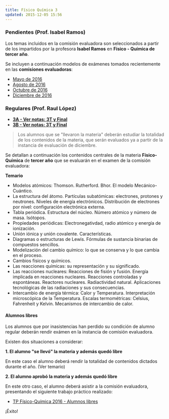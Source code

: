 ```yaml
---
title: Físico Química 3
updated: 2015-12-05 15:56
---
```


### Pendientes (Prof. Isabel Ramos) 

Los temas incluidos en la comisión evaluadora son seleccionados a partir de los impartidos por la profesora **Isabel Ramos** en **Físico - Química de tercer año**. 

Se incluyen a continuación modelos de exámenes tomados recientemente en las **comisiones evaluadoras**: 

* [Mayo de 2016](../medocs/3fqui/ramos/2016_05_20_com_eva_fisico_quimica_ramos.pdf)
* [Agosto de 2016](../medocs/3fqui/ramos/2016_08_02_com_eva_fisico_quimica_ramos.pdf)
* [Octubre de 2016](../medocs/3fqui/ramos/2016_10_com_eva_fisico_quimica_ramos.pdf)
* [Diciembre de 2016](../medocs/3fqui/ramos/2016_12_06_com_eva_fisico_quimica_ramos.pdf)


### Regulares (Prof. Raul López)

* [**3A - Ver notas: 3T y Final**](../meimg/notas3TFinal/3A_FQCA.png)
* [**3B - Ver notas: 3T y Final**](../meimg/notas3TFinal/3B_FQCA.png)

> Los alumnos que se "llevaron la materia" deberán estudiar la totalidad de los contenidos de la materia, que serán evaluados ya a partir de la instancia de evaluación de diciembre. 

Se detallan a continuación los contenidos centrales de la materia **Físico-Química** de **tercer año** que se evaluarán en el examen de la comisión evaluadora: 

**Temario**

* Modelos atómicos: Thomson. Rutherford. Bhor. El modelo Mecánico-Cuántico. 
* La estructura del átomo. Partículas subatómicas: electrones, protones y neutrones. Niveles de energía electrónicos. Distribución de
electrones por nivel: configuración electrónica externa. 
* Tabla periódica. Estructura del núcleo. Número atómico y número de masa. Isótopos.
* Propiedades periódicas: Electronegativdad, radio atómico y energía de ionización.
* Unión iónica y unión covalente. Características. 
* Diagramas o estructuras de Lewis. Fórmulas de sustancia binarias de compuestos sencillos.
* Modelización del cambio químico: lo que se conserva y lo que cambia en el proceso. 
* Cambios físicos y químicos.
* Las reacciones químicas: su representación y su significado.
* Las reacciones nucleares: Reacciones de fisión y fusión. Energía implicada en reacciones nucleares. Reacciones controladas y espontáneas. Reactores nucleares. Radiactividad natural. Aplicaciones tecnológicas de las radiaciones y sus consecuencias.
* Intercambio de energía térmica: Calor y Temperatura. Interpretación microscópica de la Temperatura. Escalas termométricas: Celsius, Fahrenheit y Kelvin. Mecanismos de intercambio de calor. 

#### Alumnos libres

Los alumnos que por inasistencias han perdido su condición de alumno regular deberán rendir exámen en la instancia de comisión evaluadora. 

Existen dos situaciones a considerar: 

**1. El alumno "se llevó" la materia y además quedó libre**

En este caso el alumno deberá rendir la totalidad de contenidos dictados durante el año. (Ver temario)

**2. El alumno aprobó la materia y además quedó libre**

En este otro caso, el alumno deberá asistir a la comisión evaluadora, presentando el siguiente trabajo práctico realizado: 

* [TP Físico-Química 2016 - Alumnos libres](../medocs/3fqui/lopez/libres/3_fqca_libres_com_eval.pdf)

¡Éxito!
